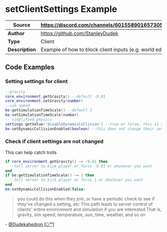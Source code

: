 # setClientSettings Example

| **Source**      | https://discord.com/channels/601558901657305098/749321846763290676/1047898644218658866 |
|-----------------|----------------------------------------------------------------------------------------|
| **Author**      | https://github.com/StanleyDudek                                                        |
| **Type**        | Client                                                                                 |
| **Description** | Example of how to block client inputs (e.g. world editor & console, etc)               |

## Code Examples

### Setting settings for client

```lua
--gravity
core_environment.getGravity() --default -9.81
core_environment.setGravity(number)
--sim speed
be:getSimulationTimeScale() --default 1
be:setSimulationTimeScale(number)
-- simplified physics
settings.getValue('disableDynamicCollision') --true or false, this is read from the client's settings
be:setDynamicCollisionEnabled(boolean) --this does not change their settings, only applies to active session
```

### Check if client settings are not changed

This can help catch trolls

```lua
if core_environment.getGravity() ~= -9.81 then
  --tell server to kick player or force -9.81 or whatever you want
end
if be:getSimulationTimeScale() ~= 1 then
  --tell server to kick player or force 1 or whatever you want
end
be:setDynamicCollisionEnabled(false)
```

> you could do this when they join, or have a periodic check to see if they've changed a setting, etc
This path leads to server control of clients' entire environment and simulation if you are interested
That is, gravity, sim speed, temperature, sun, time, weather, and so on

\- [@Dudekahedron [⭔¹²]](https://discord.com/channels/601558901657305098/749321846763290676/1047900226628882482)